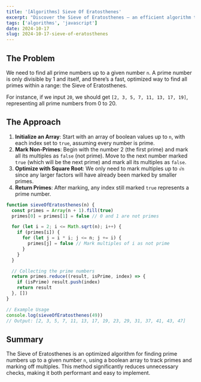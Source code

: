 ```yaml
---
title: '[Algorithms] Sieve Of Eratosthenes'
excerpt: "Discover the Sieve of Eratosthenes — an efficient algorithm to find all prime numbers up to a given limit. We'll cover the steps involved, optimizing runtime, and breaking down the code for a clear understanding."
tags: ['algorithms', 'javascript']
date: 2024-10-17
slug: 2024-10-17-sieve-of-eratosthenes
---
```


## The Problem

We need to find all prime numbers up to a given number `n`. A prime number is only divisible by 1 and itself, and there’s a fast, optimized way to find all primes within a range: the Sieve of Eratosthenes.

For instance, if we input `20`, we should get `[2, 3, 5, 7, 11, 13, 17, 19]`, representing all prime numbers from 0 to 20.

## The Approach

1. **Initialize an Array**: Start with an array of boolean values up to `n`, with each index set to `true`, assuming every number is prime.
2. **Mark Non-Primes**: Begin with the number 2 (the first prime) and mark all its multiples as `false` (not prime). Move to the next number marked `true` (which will be the next prime) and mark all its multiples as `false`.
3. **Optimize with Square Root**: We only need to mark multiples up to `√n` since any larger factors will have already been marked by smaller primes.
4. **Return Primes**: After marking, any index still marked `true` represents a prime number.

```javascript
function sieveOfEratosthenes(n) {
  const primes = Array(n + 1).fill(true)
  primes[0] = primes[1] = false // 0 and 1 are not primes

  for (let i = 2; i <= Math.sqrt(n); i++) {
    if (primes[i]) {
      for (let j = i * i; j <= n; j += i) {
        primes[j] = false // Mark multiples of i as not prime
      }
    }
  }

  // Collecting the prime numbers
  return primes.reduce((result, isPrime, index) => {
    if (isPrime) result.push(index)
    return result
  }, [])
}

// Example Usage
console.log(sieveOfEratosthenes(49))
// Output: [2, 3, 5, 7, 11, 13, 17, 19, 23, 29, 31, 37, 41, 43, 47]
```

## Summary

The Sieve of Eratosthenes is an optimized algorithm for finding prime numbers up to a given number `n`, using a boolean array to track primes and marking off multiples. This method significantly reduces unnecessary checks, making it both performant and easy to implement.

